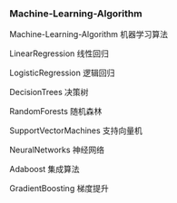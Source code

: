 ### Machine-Learning-Algorithm

Machine-Learning-Algorithm 机器学习算法

LinearRegression 线性回归

LogisticRegression 逻辑回归

DecisionTrees 决策树

RandomForests 随机森林

SupportVectorMachines 支持向量机

NeuralNetworks 神经网络

Adaboost 集成算法

GradientBoosting 梯度提升


